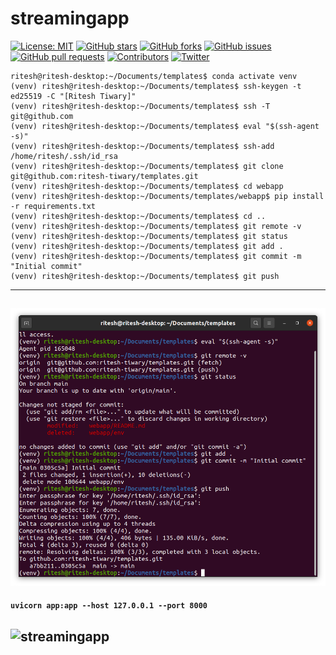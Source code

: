 # **streamingapp**
[![License: MIT](https://img.shields.io/badge/License-MIT-yellow.svg)](https://opensource.org/licenses/MIT)
[![GitHub stars](https://img.shields.io/github/stars/ritesh-tiwary/templates.svg?style=social)](https://github.com/ritesh-tiwary/templates/stargazers)
[![GitHub forks](https://img.shields.io/github/forks/ritesh-tiwary/templates.svg?style=social)](https://github.com/ritesh-tiwary/templates/network/members)
[![GitHub issues](https://img.shields.io/github/issues/ritesh-tiwary/templates.svg)](https://github.com/ritesh-tiwary/templates/issues)
[![GitHub pull requests](https://img.shields.io/github/issues-pr/ritesh-tiwary/templates.svg)](https://github.com/ritesh-tiwary/templates/pulls)
[![Contributors](https://img.shields.io/github/contributors/ritesh-tiwary/templates.svg)](https://github.com/ritesh-tiwary/templates/graphs/contributors)
[![Twitter](https://img.shields.io/twitter/url?url=https%3A%2F%2Fgithub.com%2Fusername%2Frepository)](https://twitter.com/intent/tweet?text=Wow:&url=https%3A%2F%2Fgithub.com%2Fusername%2Frepository)

```console
ritesh@ritesh-desktop:~/Documents/templates$ conda activate venv
(venv) ritesh@ritesh-desktop:~/Documents/templates$ ssh-keygen -t ed25519 -C "[Ritesh Tiwary]"
(venv) ritesh@ritesh-desktop:~/Documents/templates$ ssh -T git@github.com
(venv) ritesh@ritesh-desktop:~/Documents/templates$ eval "$(ssh-agent -s)"
(venv) ritesh@ritesh-desktop:~/Documents/templates$ ssh-add /home/ritesh/.ssh/id_rsa
(venv) ritesh@ritesh-desktop:~/Documents/templates$ git clone git@github.com:ritesh-tiwary/templates.git
(venv) ritesh@ritesh-desktop:~/Documents/templates$ cd webapp
(venv) ritesh@ritesh-desktop:~/Documents/templates/webapp$ pip install -r requirements.txt
(venv) ritesh@ritesh-desktop:~/Documents/templates$ cd ..
(venv) ritesh@ritesh-desktop:~/Documents/templates$ git remote -v
(venv) ritesh@ritesh-desktop:~/Documents/templates$ git status
(venv) ritesh@ritesh-desktop:~/Documents/templates$ git add .
(venv) ritesh@ritesh-desktop:~/Documents/templates$ git commit -m "Initial commit"
(venv) ritesh@ritesh-desktop:~/Documents/templates$ git push
```
---
![git-hub](static/git-hub.png)
---
**`uvicorn app:app --host 127.0.0.1 --port 8000`**

![streamingapp](static/streamingapp.png)
---
